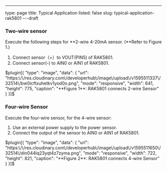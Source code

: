 ---
type: page
title: Typical Application
listed: false
slug: typical-application-rak5801
---draft

### Two-wire sensor

Execute the following steps for **2-wire 4-20mA sensor. (**Refer to Figure 1.)

1. Connect sensor（+）to VOUT(PIN5) of RAK5801.
2. Connect sensor(-) to AIN0 or AIN1 of RAK5801.

$plugin[{
    "type": "image",
    "data": {
        "url": "https:\/\/res.cloudinary.com\/developerhub\/image\/upload\/v1595511337\/32514\/bw0icftxuhetkv1yod0o.png",
        "mode": "responsive",
        "width": 641,
        "height": 775,
        "caption": "**Figure 1**: RAK5801 connects 2-wire Sensor"
    }
}]$

### Four-wire Sensor

Execute the four-wire sensor, for the 4-wire sensor:

1. Use an external power supply to the power sensor.
2. Connect the output of the sensor to AIN0 or AIN1 of RAK5801.

$plugin[{
    "type": "image",
    "data": {
        "url": "https:\/\/res.cloudinary.com\/developerhub\/image\/upload\/v1595511650\/32514\/din044lq23yqt4z7zyma.png",
        "mode": "responsive",
        "width": 722,
        "height": 821,
        "caption": "**Figure 2**: RAK5801 connects 4-wire Sensor"
    }
}]$

